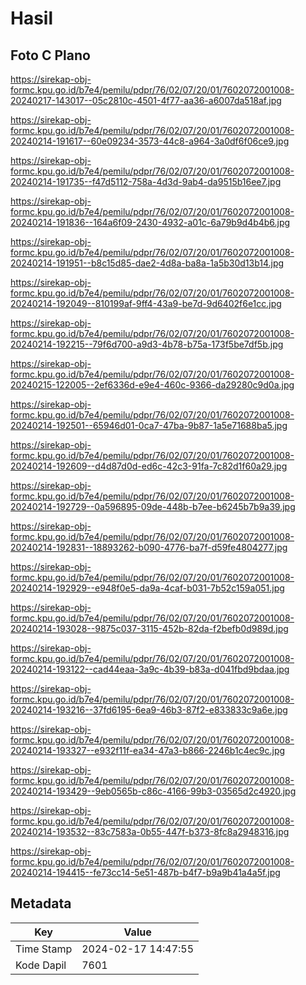 # Hasil

## Foto C Plano

https://sirekap-obj-formc.kpu.go.id/b7e4/pemilu/pdpr/76/02/07/20/01/7602072001008-20240217-143017--05c2810c-4501-4f77-aa36-a6007da518af.jpg

https://sirekap-obj-formc.kpu.go.id/b7e4/pemilu/pdpr/76/02/07/20/01/7602072001008-20240214-191617--60e09234-3573-44c8-a964-3a0df6f06ce9.jpg

https://sirekap-obj-formc.kpu.go.id/b7e4/pemilu/pdpr/76/02/07/20/01/7602072001008-20240214-191735--f47d5112-758a-4d3d-9ab4-da9515b16ee7.jpg

https://sirekap-obj-formc.kpu.go.id/b7e4/pemilu/pdpr/76/02/07/20/01/7602072001008-20240214-191836--164a6f09-2430-4932-a01c-6a79b9d4b4b6.jpg

https://sirekap-obj-formc.kpu.go.id/b7e4/pemilu/pdpr/76/02/07/20/01/7602072001008-20240214-191951--b8c15d85-dae2-4d8a-ba8a-1a5b30d13b14.jpg

https://sirekap-obj-formc.kpu.go.id/b7e4/pemilu/pdpr/76/02/07/20/01/7602072001008-20240214-192049--810199af-9ff4-43a9-be7d-9d6402f6e1cc.jpg

https://sirekap-obj-formc.kpu.go.id/b7e4/pemilu/pdpr/76/02/07/20/01/7602072001008-20240214-192215--79f6d700-a9d3-4b78-b75a-173f5be7df5b.jpg

https://sirekap-obj-formc.kpu.go.id/b7e4/pemilu/pdpr/76/02/07/20/01/7602072001008-20240215-122005--2ef6336d-e9e4-460c-9366-da29280c9d0a.jpg

https://sirekap-obj-formc.kpu.go.id/b7e4/pemilu/pdpr/76/02/07/20/01/7602072001008-20240214-192501--65946d01-0ca7-47ba-9b87-1a5e71688ba5.jpg

https://sirekap-obj-formc.kpu.go.id/b7e4/pemilu/pdpr/76/02/07/20/01/7602072001008-20240214-192609--d4d87d0d-ed6c-42c3-91fa-7c82d1f60a29.jpg

https://sirekap-obj-formc.kpu.go.id/b7e4/pemilu/pdpr/76/02/07/20/01/7602072001008-20240214-192729--0a596895-09de-448b-b7ee-b6245b7b9a39.jpg

https://sirekap-obj-formc.kpu.go.id/b7e4/pemilu/pdpr/76/02/07/20/01/7602072001008-20240214-192831--18893262-b090-4776-ba7f-d59fe4804277.jpg

https://sirekap-obj-formc.kpu.go.id/b7e4/pemilu/pdpr/76/02/07/20/01/7602072001008-20240214-192929--e948f0e5-da9a-4caf-b031-7b52c159a051.jpg

https://sirekap-obj-formc.kpu.go.id/b7e4/pemilu/pdpr/76/02/07/20/01/7602072001008-20240214-193028--9875c037-3115-452b-82da-f2befb0d989d.jpg

https://sirekap-obj-formc.kpu.go.id/b7e4/pemilu/pdpr/76/02/07/20/01/7602072001008-20240214-193122--cad44eaa-3a9c-4b39-b83a-d041fbd9bdaa.jpg

https://sirekap-obj-formc.kpu.go.id/b7e4/pemilu/pdpr/76/02/07/20/01/7602072001008-20240214-193216--37fd6195-6ea9-46b3-87f2-e833833c9a6e.jpg

https://sirekap-obj-formc.kpu.go.id/b7e4/pemilu/pdpr/76/02/07/20/01/7602072001008-20240214-193327--e932f11f-ea34-47a3-b866-2246b1c4ec9c.jpg

https://sirekap-obj-formc.kpu.go.id/b7e4/pemilu/pdpr/76/02/07/20/01/7602072001008-20240214-193429--9eb0565b-c86c-4166-99b3-03565d2c4920.jpg

https://sirekap-obj-formc.kpu.go.id/b7e4/pemilu/pdpr/76/02/07/20/01/7602072001008-20240214-193532--83c7583a-0b55-447f-b373-8fc8a2948316.jpg

https://sirekap-obj-formc.kpu.go.id/b7e4/pemilu/pdpr/76/02/07/20/01/7602072001008-20240214-194415--fe73cc14-5e51-487b-b4f7-b9a9b41a4a5f.jpg


## Metadata

| Key        | Value               |
| ---------- | ------------------- |
| Time Stamp | 2024-02-17 14:47:55 |
| Kode Dapil | 7601                |



